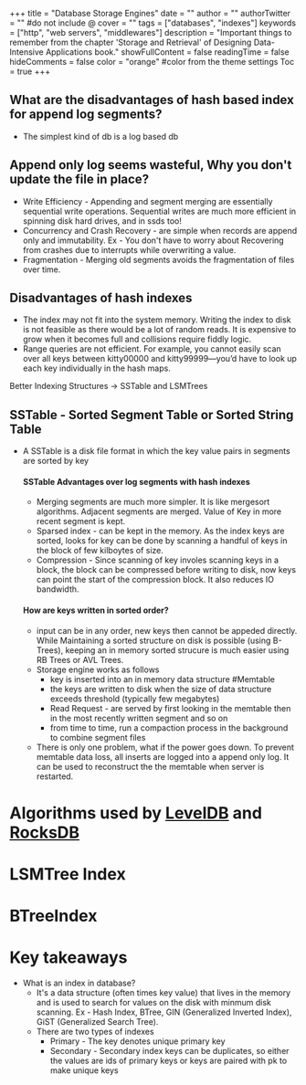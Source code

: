 +++
title = "Database Storage Engines"
date = ""
author = ""
authorTwitter = "" #do not include @
cover = ""
tags = ["databases", "indexes"]
keywords = ["http", "web servers", "middlewares"]
description = "Important things to remember from the chapter 'Storage and Retrieval' of Designing Data-Intensive Applications book."
showFullContent = false
readingTime = false
hideComments = false
color = "orange" #color from the theme settings
Toc = true
+++


## What are the disadvantages of hash based index for append log segments?
* The simplest kind of db is a log based db

## Append only log seems wasteful, Why you don't update the file in place?
* Write Efficiency - Appending and segment merging are essentially sequential write operations. Sequential writes are much more efficient in spinning disk hard drives, and in ssds too!
* Concurrency and Crash Recovery - are simple when records are append only and immutability. Ex - You don't have to worry about Recovering from crashes due to interrupts while overwriting a value.
* Fragmentation - Merging old segments avoids the fragmentation of files over time.

## Disadvantages of hash indexes
* The index may not fit into the system memory. Writing the index to disk is not feasible as there would be a lot of random reads. It is expensive to grow when it becomes full and collisions require fiddly logic.
* Range queries are not efficient. For example, you cannot easily scan over all keys between kitty00000 and kitty99999—you’d have to look up each key individually in the hash maps. 


Better Indexing Structures -> SSTable and LSMTrees

## SSTable - Sorted Segment Table or Sorted String Table
* A SSTable is a disk file format in which the key value pairs in segments are sorted by key

  #### SSTable Advantages over log segments with hash indexes
  * Merging segments are much more simpler. It is like mergesort algorithms. Adjacent segments are merged. Value of Key in more recent segment is kept.
  * Sparsed index - can be kept in the memory. As the index keys are sorted, looks for key can be done by scanning a handful of keys in the block of few kilboytes of size.
  * Compression - Since scanning of key involes scanning keys in a block, the block can be compressed before writing to disk, now keys can point the start of the compression block. It also reduces IO bandwidth.
    
  #### How are keys written in sorted order?
  * input can be in any order, new keys then cannot be appeded directly. While Maintaining a sorted structure on disk is possible (using B-Trees), keeping an in memory sorted strucure is much easier using RB Trees or AVL Trees.
  * Storage engine works as follows
    * key is inserted into an in memory data structure #Memtable
    * the keys are written to disk when the size of data structure exceeds threshold (typically few megabytes)
    * Read Request - are served by first looking in the memtable then in the most recently written segment and so on
    * from time to time, run a compaction process in the background to combine segment files
  * There is only one problem, what if the power goes down. To prevent memtable data loss, all inserts are logged into a append only log. It can be used to reconstruct the the memtable when server is restarted.

# Algorithms used by [LevelDB](https://github.com/google/leveldb) and [RocksDB](https://github.com/facebook/rocksdb)

# LSMTree Index
# BTreeIndex


# Key takeaways
* What is an index in database?
  * It's a data structure (often times key value) that lives in the memory and is used to search for values on the disk with minmum disk scanning. Ex - Hash Index, BTree, GIN (Generalized Inverted Index), GiST (Generalized Search Tree).
  * There are two types of indexes
    * Primary   - The key denotes unique primary key
    * Secondary - Secondary index keys can be duplicates, so either the values are ids of primary keys or keys are paired with pk to make unique keys

